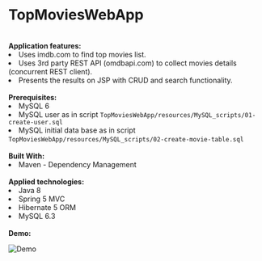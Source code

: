 # TopMoviesWebApp
<br>
  <b>Application features:</b>
  <li>Uses imdb.com to find top movies list.</li>
  <li>Uses 3rd party REST API (omdbapi.com) to collect movies details (concurrent REST client).</li>
  <li>Presents the results on JSP with CRUD and search functionality.</li>
  
  <br>
  <b> Prerequisites: </b>
  <li>MySQL 6</li>
  <li>MySQL user as in script <code>TopMoviesWebApp/resources/MySQL_scripts/01-create-user.sql</code></li>
  <li>MySQL initial data base as in script <code>TopMoviesWebApp/resources/MySQL_scripts/02-create-movie-table.sql</code></li>
  
  <br>
  <b> Built With: </b>
  <li>Maven - Dependency Management</li>
    
  <br>
  <b> Applied technologies: </b>
  <li>Java 8</li>
  <li>Spring 5 MVC</li>
  <li>Hibernate 5 ORM</li>
  <li>MySQL 6.3</li>
  
  <br>
  <b> Demo: </b>  <br>
  
 ![Demo](https://github.com/FStefanski/TopMoviesWebApp/blob/master/resources/GitHub_gif/MovieApp.gif)

  

